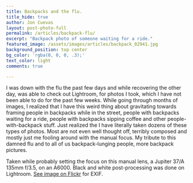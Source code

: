 ```yaml
---
title: Backpacks and the flu.
title_hide: true
author: Jon Cuevas
layout: post-photo-full
permalink: /articles/backpack-flu/
excerpt: "Backpack photo of someone waiting for a ride."
featured_image: /assets/images/articles/backpack_02941.jpg
background_position: top center
bg_color: 'rgba(0, 0, 0, .3);'
text_color: light
comments: true

---
```


I was down with the flu the past few days and while recovering the other day, was able to check out Lightroom, for photos I took, which I have not been able to do for the past few weeks. While going through months of images, I realized that I have this weird thing about gravitating towards framing people in backpacks while in the street, people with backpacks waiting for a ride, people with backpacks sipping coffee and other people-with-backpack stuff. Just realized the I have literally taken dozens of these types of photos. Most are not even well thought off, terribly composed and mostly just me fooling around with the manual focus. My tribute to this damned flu and to all of us backpack-lunging people, more backpack pictures.

Taken while probably setting the focus on this manual lens, a Jupiter 37/A 135mm f/3.5, on an A6000. Black and white post-processing was done on Lightroom. [See image on Flickr][1] for EXIF.

[1]: https://www.flickr.com/photos/archondigital/17140145397/
